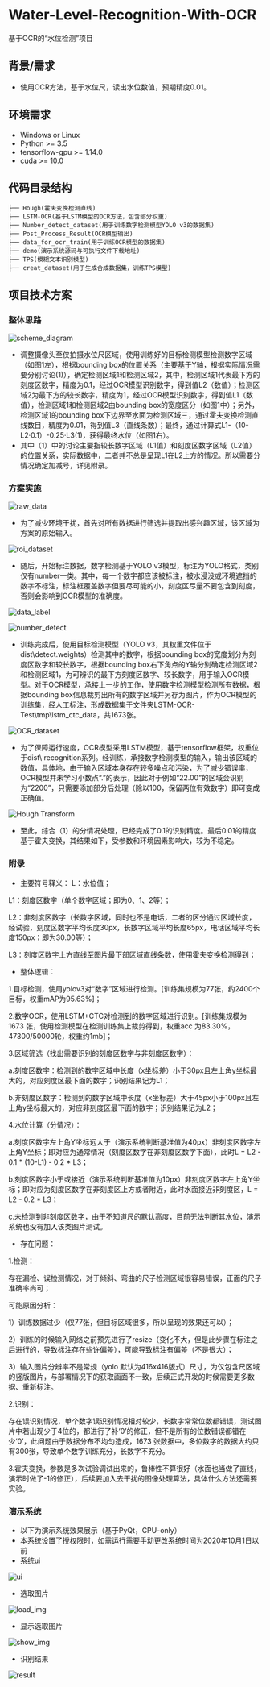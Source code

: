 # Water-Level-Recognition-With-OCR
基于OCR的“水位检测”项目
## 背景/需求
- 使用OCR方法，基于水位尺，读出水位数值，预期精度0.01。
## 环境需求
-   Windows or Linux
-   Python >= 3.5
-   tensorflow-gpu >= 1.14.0
-   cuda >= 10.0

## 代码目录结构
```
├── Hough(霍夫变换检测直线)
├── LSTM-OCR(基于LSTM模型的OCR方法，包含部分权重)
├── Number_detect_dataset(用于训练数字检测模型YOLO v3的数据集)
├── Post_Process_Result(OCR模型输出)
├── data_for_ocr_train(用于训练OCR模型的数据集)
├── demo(演示系统源码与可执行文件下载地址)
├── TPS(模糊文本识别模型)
├── creat_dataset(用于生成合成数据集，训练TPS模型)
```
## 项目技术方案
### 整体思路

![scheme_diagram](https://github.com/GaoKangYu/Water-Level-Recognition-With-OCR/blob/main/readme_fig/scheme_diagram.png)

- 调整摄像头至仅拍摄水位尺区域，使用训练好的目标检测模型检测数字区域（如图1左），根据bounding box的位置关系（主要基于Y轴，根据实际情况需要分别讨论(1)），确定检测区域1和检测区域2，其中，检测区域1代表最下方的刻度区数字，精度为0.1，经过OCR模型识别数字，得到值L2（数值）；检测区域2为最下方的较长数字，精度为1，经过OCR模型识别数字，得到值L1（数值），检测区域1和检测区域2由bounding box的宽度区分（如图1中）；另外，检测区域1的bounding box下边界至水面为检测区域三，通过霍夫变换检测直线数目，精度为0.01，得到值L3（直线条数）；最终，通过计算式L1-（10-L2·0.1）-0.25·L3(1)，获得最终水位（如图1右）。
- 其中（1）中的讨论主要指较长数字区域（L1值）和刻度区数字区域（L2值）的位置关系，实际数据中，二者并不总是呈现L1在L2上方的情况。所以需要分情况确定加减号，详见附录。

### 方案实施

![raw_data](https://github.com/GaoKangYu/Water-Level-Recognition-With-OCR/blob/main/readme_fig/raw_data.png)

- 为了减少环境干扰，首先对所有数据进行筛选并提取出感兴趣区域，该区域为方案的原始输入。

![roi_dataset](https://github.com/GaoKangYu/Water-Level-Recognition-With-OCR/blob/main/readme_fig/roi_dataset.png)

- 随后，开始标注数据，数字检测基于YOLO v3模型，标注为YOLO格式，类别仅有number一类。其中，每一个数字都应该被标注，被水浸没或环境遮挡的数字不标注，标注框覆盖数字但要尽可能的小，刻度区尽量不要包含到刻度，否则会影响到OCR模型的准确度。

![data_label](https://github.com/GaoKangYu/Water-Level-Recognition-With-OCR/blob/main/readme_fig/data_label.png)

![number_detect](https://github.com/GaoKangYu/Water-Level-Recognition-With-OCR/blob/main/readme_fig/number_detect.png)

- 训练完成后，使用目标检测模型（YOLO v3，其权重文件位于dist\detect.weights）检测其中的数字，根据bounding box的宽度划分为刻度区数字和较长数字，根据bounding box右下角点的Y轴分别确定检测区域2和检测区域1，为可辨识的最下方刻度区数字、较长数字，用于输入OCR模型。对于OCR模型，承接上一步的工作，使用数字检测模型检测所有数据，根据bounding box信息裁剪出所有的数字区域并另存为图片，作为OCR模型的训练集，经人工标注，形成数据集于文件夹LSTM-OCR-Test\tmp\lstm_ctc_data，共1673张。

![OCR_dataset](https://github.com/GaoKangYu/Water-Level-Recognition-With-OCR/blob/main/readme_fig/OCR_dataset.png)

- 为了保障运行速度，OCR模型采用LSTM模型，基于tensorflow框架，权重位于dist\ recognition系列。经训练，承接数字检测模型的输入，输出该区域的数值，具体地，由于输入区域本身存在较多噪点和污染，为了减少错误率，OCR模型并未学习小数点“.”的表示，因此对于例如“22.00”的区域会识别为“2200”，只需要添加部分后处理（除以100，保留两位有效数字）即可变成正确值。

![Hough Transform](https://github.com/GaoKangYu/Water-Level-Recognition-With-OCR/blob/main/readme_fig/Hough_Transform.png)

- 至此，综合（1）的分情况处理，已经完成了0.1的识别精度。最后0.01的精度基于霍夫变换，其结果如下，受参数和环境因素影响大，较为不稳定。

### 附录

- 主要符号释义：
L：水位值；

L1：刻度区数字（单个数字区域；即为0、1、2等）；

L2：非刻度区数字（长数字区域，同时也不是电话，二者的区分通过区域长度，经试验，刻度区数字平均长度30px，长数字区域平均长度65px，电话区域平均长度150px；即为30.00等）；

L3：刻度区数字上方直线至图片最下部区域直线条数，使用霍夫变换检测得到；

- 整体逻辑：

1.目标检测，使用yolov3对“数字”区域进行检测。[训练集规模为77张，约2400个目标，权重mAP为95.63%]；

2.数字OCR，使用LSTM+CTC对检测到的数字区域进行识别。[训练集规模为1673 张，使用检测模型在检测训练集上裁剪得到，权重acc 为83.30%，47300/50000轮，权重约1mb]；

3.区域筛选（找出需要识别的刻度区数字与非刻度区数字）：

a.刻度区数字：检测到的数字区域中长度（x坐标差）小于30px且左上角y坐标最大的，对应刻度区最下面的数字；识别结果记为L1；

b.非刻度区数字：检测到的数字区域中长度（x坐标差）大于45px小于100px且左上角y坐标最大的，对应非刻度区最下面的数字；识别结果记为L2；

4.水位计算（分情况）：

a.刻度区数字左上角Y坐标远大于（演示系统判断基准值为40px）非刻度区数字左上角Y坐标；即对应为通常情况（刻度区数字在非刻度区数字下面），此时L = L2 - 0.1 * (10-L1) - 0.2 * L3；

b.刻度区数字小于或接近（演示系统判断基准值为10px）非刻度区数字左上角Y坐标；即对应为刻度区数字在非刻度区上方或者附近，此时水面接近非刻度区，L = L2 - 0.2 * L3；

c.未检测到非刻度区数字，由于不知道尺的默认高度，目前无法判断其水位，演示系统也没有加入该类图片测试。

- 存在问题：

1.检测：

存在漏检、误检测情况，对于倾斜、弯曲的尺子检测区域很容易错误，正面的尺子准确率尚可；

可能原因分析：

1）训练数据过少（仅77张，但目标区域很多，所以呈现的效果还可以）；

2）训练的时候输入网络之前预先进行了resize（变化不大，但是此步骤在标注之后进行的，导致标注存在些许偏差），可能导致标注有偏差（不是很大）；

3）输入图片分辨率不是常规（yolo 默认为416x416版式）尺寸，为仅包含尺区域的竖版图片，与部署情况下的获取画面不一致，后续正式开发的时候需要更多数据、重新标注。

2.识别：

存在误识别情况，单个数字误识别情况相对较少，长数字常常位数都错误，测试图片中若出现少于4位的，都进行了补‘0’的修正，但不是所有的位数错误都错在少‘0’，此问题由于数据分布不均匀造成，1673 张数据中，多位数字的数据大约只有300张，导致单个数字训练充分，长数字不充分。

3.霍夫变换，参数是多次试验调试出来的，鲁棒性不算很好（水面也当做了直线，演示时做了-1的修正），后续要加入去干扰的图像处理算法，具体什么方法还需要实验。

### 演示系统
- 以下为演示系统效果展示（基于PyQt，CPU-only）
- 本系统设置了授权限时，如需运行需要手动更改系统时间为2020年10月1日以前
- 系统ui

![ui](https://github.com/GaoKangYu/Water-Level-Recognition-With-OCR/blob/main/readme_fig/ui.png)

- 选取图片

![load_img](https://github.com/GaoKangYu/Water-Level-Recognition-With-OCR/blob/main/readme_fig/load_img.png)

- 显示选取图片

![show_img](https://github.com/GaoKangYu/Water-Level-Recognition-With-OCR/blob/main/readme_fig/show_img.png)

- 识别结果

![result](https://github.com/GaoKangYu/Water-Level-Recognition-With-OCR/blob/main/readme_fig/result.png)

